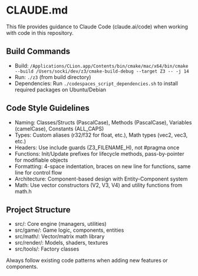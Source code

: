 # CLAUDE.md

This file provides guidance to Claude Code (claude.ai/code) when working with code in this repository.

## Build Commands
- Build: `/Applications/CLion.app/Contents/bin/cmake/mac/x64/bin/cmake --build /Users/socki/dev/z3/cmake-build-debug --target Z3 -- -j 14`
- Run: `./z3` (from build directory)
- Dependencies: Run `./codespaces_script_dependencies.sh` to install required packages on Ubuntu/Debian

## Code Style Guidelines
- Naming: Classes/Structs (PascalCase), Methods (PascalCase), Variables (camelCase), Constants (ALL_CAPS)
- Types: Custom aliases (r32/f32 for float, etc.), Math types (vec2, vec3, etc.)
- Headers: Use include guards (Z3_FILENAME_H), not #pragma once
- Functions: Init/Update prefixes for lifecycle methods, pass-by-pointer for modifiable objects
- Formatting: 4-space indentation, braces on new line for functions, same line for control flow
- Architecture: Component-based design with Entity-Component system
- Math: Use vector constructors (V2, V3, V4) and utility functions from math.h

## Project Structure
- src/: Core engine (managers, utilities)
- src/game/: Game logic, components, entities
- src/math/: Vector/matrix math library
- src/render/: Models, shaders, textures
- src/tools/: Factory classes

Always follow existing code patterns when adding new features or components.